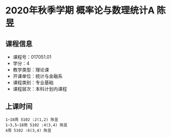 # 2020年秋季学期 概率论与数理统计A 陈昱






## 课程信息

- 课程号：017051.01
- 学分：4
- 教学类型：理论课
- 开课单位：统计与金融系
- 课程类别：专业基础
- 课程层次：本科计划内课程

## 上课时间

```
1~18周 5102 :2(1,2) 陈昱
1~3,5~18周 5102 :4(3,4) 陈昱
4周 5102 :6(3,4) 陈昱
```

